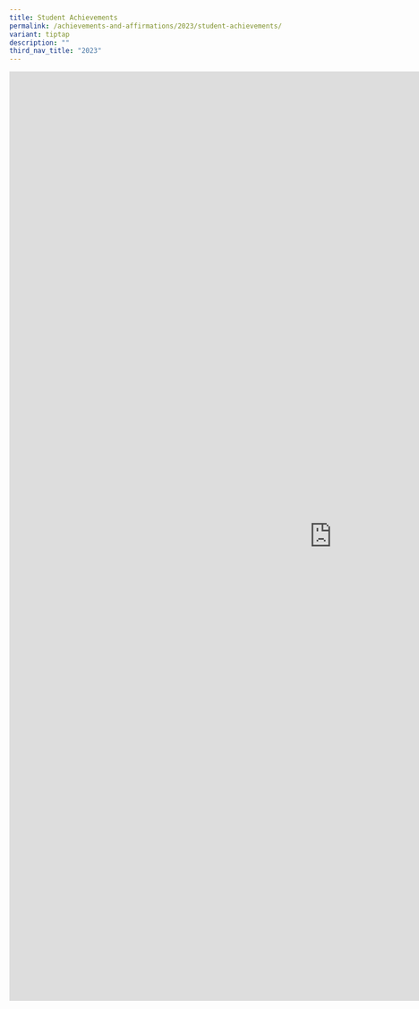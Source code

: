 ```yaml
---
title: Student Achievements
permalink: /achievements-and-affirmations/2023/student-achievements/
variant: tiptap
description: ""
third_nav_title: "2023"
---
```

<div class="iframe-wrapper">
<iframe height="1661" width="1152" allowfullscreen="true" frameborder="0" src="https://docs.google.com/presentation/d/e/2PACX-1vQQHHKQpx5r8bLo1nYBUDA_P7nBOigrw1KSDYPFYMJFVZv7Xo06b4NtNi-yJCOzc-3TfwSET7YJVIep/embed?start=true&amp;loop=true&amp;delayms=10000"></iframe>
</div>
<p></p>